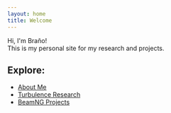 ```yaml
---
layout: home
title: Welcome
---
```


Hi, I'm Braňo!  
This is my personal site for my research and projects.

## Explore:

- [About Me](/about/)
- [Turbulence Research](/research/)
- [BeamNG Projects](/beamng/)
